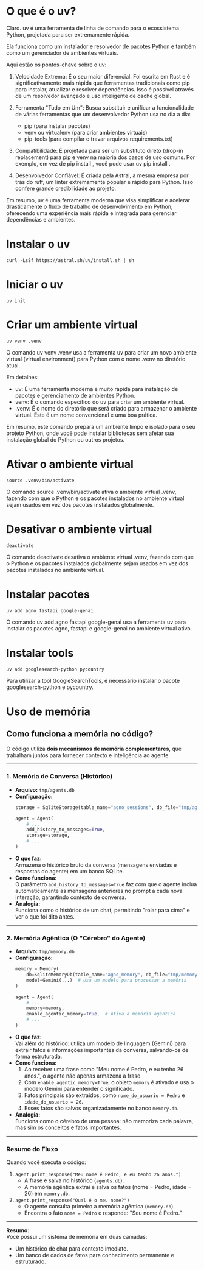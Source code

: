 # O que é o uv?
Claro. uv é uma ferramenta de linha de comando para o ecossistema Python, projetada para ser
  extremamente rápida.

  Ela funciona como um instalador e resolvedor de pacotes Python e também como um gerenciador de 
  ambientes virtuais.

  Aqui estão os pontos-chave sobre o uv:

   1. Velocidade Extrema: É o seu maior diferencial. Foi escrita em Rust e é significativamente mais
      rápida que ferramentas tradicionais como pip para instalar, atualizar e resolver dependências. Isso
      é possível através de um resolvedor avançado e uso inteligente de cache global.

   2. Ferramenta "Tudo em Um": Busca substituir e unificar a funcionalidade de várias ferramentas que um
      desenvolvedor Python usa no dia a dia:
       * pip (para instalar pacotes)
       * venv ou virtualenv (para criar ambientes virtuais)
       * pip-tools (para compilar e travar arquivos requirements.txt)

   3. Compatibilidade: É projetada para ser um substituto direto (drop-in replacement) para pip e venv na
      maioria dos casos de uso comuns. Por exemplo, em vez de pip install <pacote>, você pode usar uv pip 
      install <pacote>.

   4. Desenvolvedor Confiável: É criada pela Astral, a mesma empresa por trás do ruff, um linter
      extremamente popular e rápido para Python. Isso confere grande credibilidade ao projeto.

  Em resumo, uv é uma ferramenta moderna que visa simplificar e acelerar drasticamente o fluxo de
  trabalho de desenvolvimento em Python, oferecendo uma experiência mais rápida e integrada para
  gerenciar dependências e ambientes.

# Instalar o uv
```
curl -LsSf https://astral.sh/uv/install.sh | sh
```

# Iniciar o uv
```
uv init
```

# Criar um ambiente virtual
```
uv venv .venv
```

O comando uv venv .venv usa a ferramenta uv para criar um novo ambiente virtual (virtual environment)
  para Python com o nome .venv no diretório atual.

  Em detalhes:
   * uv: É uma ferramenta moderna e muito rápida para instalação de pacotes e gerenciamento de ambientes
     Python.
   * venv: É o comando específico do uv para criar um ambiente virtual.
   * .venv: É o nome do diretório que será criado para armazenar o ambiente virtual. Este é um nome
     convencional e uma boa prática.

  Em resumo, este comando prepara um ambiente limpo e isolado para o seu projeto Python, onde você pode
  instalar bibliotecas sem afetar sua instalação global do Python ou outros projetos.

# Ativar o ambiente virtual
```
source .venv/bin/activate
```

O comando source .venv/bin/activate ativa o ambiente virtual .venv, fazendo com que o Python e os pacotes instalados no ambiente virtual sejam usados em vez dos pacotes instalados globalmente.

# Desativar o ambiente virtual
```
deactivate
```

O comando deactivate desativa o ambiente virtual .venv, fazendo com que o Python e os pacotes instalados globalmente sejam usados em vez dos pacotes instalados no ambiente virtual.

# Instalar pacotes
```
uv add agno fastapi google-genai
```

O comando uv add agno fastapi google-genai usa a ferramenta uv para instalar os pacotes agno, fastapi e google-genai no ambiente virtual ativo.

# Instalar tools
```
uv add googlesearch-python pycountry
```

Para utilizar a tool GoogleSearchTools, é necessário instalar o pacote googlesearch-python e pycountry.

# Uso de memória

## Como funciona a memória no código?

O código utiliza **dois mecanismos de memória complementares**, que trabalham juntos para fornecer contexto e inteligência ao agente:

---

### 1. Memória de Conversa (Histórico)

- **Arquivo:** `tmp/agents.db`
- **Configuração:**
  ```python
  storage = SqliteStorage(table_name="agno_sessions", db_file="tmp/agents.db")

  agent = Agent(
      # ...
      add_history_to_messages=True,
      storage=storage,
      # ...
  )
  ```
- **O que faz:**  
  Armazena o histórico bruto da conversa (mensagens enviadas e respostas do agente) em um banco SQLite.
- **Como funciona:**  
  O parâmetro `add_history_to_messages=True` faz com que o agente inclua automaticamente as mensagens anteriores no prompt a cada nova interação, garantindo contexto de conversa.
- **Analogia:**  
  Funciona como o histórico de um chat, permitindo "rolar para cima" e ver o que foi dito antes.

---

### 2. Memória Agêntica (O "Cérebro" do Agente)

- **Arquivo:** `tmp/memory.db`
- **Configuração:**
  ```python
  memory = Memory(
      db=SqliteMemoryDb(table_name="agno_memory", db_file="tmp/memory.db"),
      model=Gemini(...)  # Usa um modelo para processar a memória
  )

  agent = Agent(
      # ...
      memory=memory,
      enable_agentic_memory=True,  # Ativa a memória agêntica
      # ...
  )
  ```
- **O que faz:**  
  Vai além do histórico: utiliza um modelo de linguagem (Gemini) para extrair fatos e informações importantes da conversa, salvando-os de forma estruturada.
- **Como funciona:**  
  1. Ao receber uma frase como "Meu nome é Pedro, e eu tenho 26 anos.", o agente não apenas armazena a frase.
  2. Com `enable_agentic_memory=True`, o objeto `memory` é ativado e usa o modelo Gemini para entender o significado.
  3. Fatos principais são extraídos, como `nome_do_usuario = Pedro` e `idade_do_usuario = 26`.
  4. Esses fatos são salvos organizadamente no banco `memory.db`.
- **Analogia:**  
  Funciona como o cérebro de uma pessoa: não memoriza cada palavra, mas sim os conceitos e fatos importantes.

---

### Resumo do Fluxo

Quando você executa o código:

1. `agent.print_response("Meu nome é Pedro, e eu tenho 26 anos.")`
   - A frase é salva no histórico (`agents.db`).
   - A memória agêntica extrai e salva os fatos (nome = Pedro, idade = 26) em `memory.db`.
2. `agent.print_response("Qual é o meu nome?")`
   - O agente consulta primeiro a memória agêntica (`memory.db`).
   - Encontra o fato `nome = Pedro` e responde: "Seu nome é Pedro."

---

**Resumo:**  
Você possui um sistema de memória em duas camadas:
- Um histórico de chat para contexto imediato.
- Um banco de dados de fatos para conhecimento permanente e estruturado.
